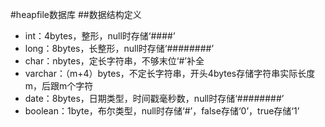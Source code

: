 #heapfile数据库
##数据结构定义
- int：4bytes，整形，null时存储‘####’
- long：8bytes，长整形，null时存储‘########’
- char：nbytes，定长字符串，不够末位‘#’补全
- varchar：（m+4）bytes，不定长字符串，开头4bytes存储字符串实际长度m，后跟m个字符
- date：8bytes，日期类型，时间戳毫秒数，null时存储‘########’
- boolean：1byte，布尔类型，null时存储‘#’，false存储‘0’，true存储‘1’
